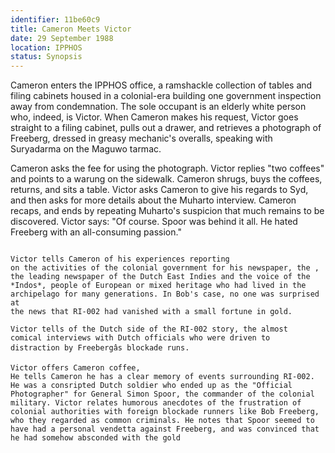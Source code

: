 ```yaml
---
identifier: 11be60c9
title: Cameron Meets Victor
date: 29 September 1988 
location: IPPHOS
status: Synopsis
---
```


Cameron enters the IPPHOS office, a ramshackle collection of tables and filing cabinets housed in a colonial-era building one government inspection away from condemnation. The sole occupant is an elderly white person who, indeed, is Victor. When Cameron makes his request, Victor goes straight to a filing cabinet, pulls out a drawer, and retrieves a photograph of Freeberg, dressed in greasy mechanic's overalls, speaking with Suryadarma on the Maguwo tarmac. 

Cameron asks the fee for using the photograph. Victor replies "two coffees" and points to a warung on the sidewalk. Cameron shrugs, buys the coffees, returns, and sits a table.  Victor asks Cameron to give his regards to Syd, and then asks for more details about the Muharto interview. Cameron recaps, and ends by repeating Muharto's suspicion that much remains to be discovered. Victor says: "Of course. Spoor was behind it all. He hated Freeberg with an all-consuming passion."

```draft

Victor tells Cameron of his experiences reporting
on the activities of the colonial government for his newspaper, the ,
the leading newspaper of the Dutch East Indies and the voice of the
*Indos*, people of European or mixed heritage who had lived in the
archipelago for many generations. In Bob's case, no one was surprised at
the news that RI-002 had vanished with a small fortune in gold.

Victor tells of the Dutch side of the RI-002 story, the almost
comical interviews with Dutch officials who were driven to
distraction by Freebergâs blockade runs.

Victor offers Cameron coffee,  
He tells Cameron he has a clear memory of events surrounding RI-002. He was a consripted Dutch soldier who ended up as the "Official Photographer" for General Simon Spoor, the commander of the colonial military. Victor relates humorous anecdotes of the frustration of colonial authorities with foreign blockade runners like Bob Freeberg, who they regarded as common criminals. He notes that Spoor seemed to have had a personal vendetta against Freeberg, and was convinced that he had somehow absconded with the gold 
```